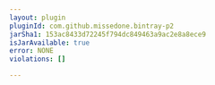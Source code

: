 ```yaml
---
layout: plugin
pluginId: com.github.missedone.bintray-p2
jarSha1: 153ac8433d72245f794dc849463a9ac2e8a8ece9
isJarAvailable: true
error: NONE
violations: []

---
```

